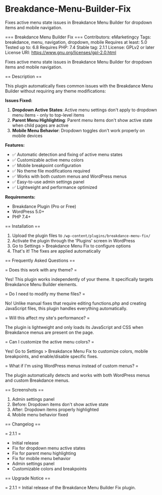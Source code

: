 # Breakdance-Menu-Builder-Fix
Fixes active menu state issues in Breakdance Menu Builder for dropdown items and mobile navigation.

=== Breakdance Menu Builder Fix ===
Contributors: eMarketingcy
Tags: breakdance, menu, navigation, dropdown, mobile
Requires at least: 5.0
Tested up to: 6.8
Requires PHP: 7.4
Stable tag: 2.1.1
License: GPLv2 or later
License URI: https://www.gnu.org/licenses/gpl-2.0.html

Fixes active menu state issues in Breakdance Menu Builder for dropdown items and mobile navigation.

== Description ==

This plugin automatically fixes common issues with the Breakdance Menu Builder without requiring any theme modifications:

**Issues Fixed:**

1. **Dropdown Active States**: Active menu settings don't apply to dropdown menu items - only to top-level items
2. **Parent Menu Highlighting**: Parent menu items don't show active state when child pages are active  
3. **Mobile Menu Behavior**: Dropdown toggles don't work properly on mobile devices

**Features:**

* ✅ Automatic detection and fixing of active menu states
* ✅ Customizable active menu colors
* ✅ Mobile breakpoint configuration
* ✅ No theme file modifications required
* ✅ Works with both custom menus and WordPress menus
* ✅ Easy-to-use admin settings panel
* ✅ Lightweight and performance optimized

**Requirements:**

* Breakdance Plugin (Pro or Free)
* WordPress 5.0+
* PHP 7.4+

== Installation ==

1. Upload the plugin files to `/wp-content/plugins/breakdance-menu-fix/`
2. Activate the plugin through the 'Plugins' screen in WordPress
3. Go to Settings > Breakdance Menu Fix to configure options
4. That's it! The fixes are applied automatically

== Frequently Asked Questions ==

= Does this work with any theme? =

Yes! This plugin works independently of your theme. It specifically targets Breakdance Menu Builder elements.

= Do I need to modify my theme files? =

No! Unlike manual fixes that require editing functions.php and creating JavaScript files, this plugin handles everything automatically.

= Will this affect my site's performance? =

The plugin is lightweight and only loads its JavaScript and CSS when Breakdance menus are present on the page.

= Can I customize the active menu colors? =

Yes! Go to Settings > Breakdance Menu Fix to customize colors, mobile breakpoints, and enable/disable specific fixes.

= What if I'm using WordPress menus instead of custom menus? =

The plugin automatically detects and works with both WordPress menus and custom Breakdance menus.

== Screenshots ==

1. Admin settings panel
2. Before: Dropdown items don't show active state
3. After: Dropdown items properly highlighted
4. Mobile menu behavior fixed

== Changelog ==

= 2.1.1 =
* Initial release
* Fix for dropdown menu active states
* Fix for parent menu highlighting
* Fix for mobile menu behavior
* Admin settings panel
* Customizable colors and breakpoints

== Upgrade Notice ==

= 2.1.1 =
Initial release of the Breakdance Menu Builder Fix plugin.
